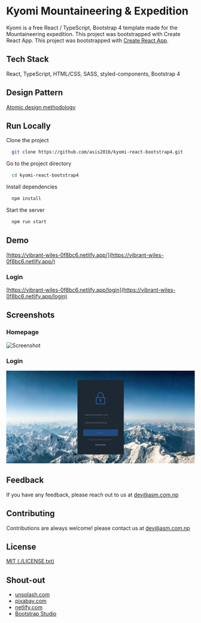# Kyomi Mountaineering & Expedition

Kyomi is a free React / TypeScript, Bootstrap 4 template made for the Mountaineering expedition. This project was bootstrapped with Create React App. This project was bootstrapped with [Create React App](https://github.com/facebook/create-react-app).

## Tech Stack
React, TypeScript, HTML/CSS, SASS, styled-components, Bootstrap 4

## Design Pattern
[Atomic design methodology](https://atomicdesign.bradfrost.com/chapter-2/)

## Run Locally
Clone the project

```bash
  git clone https://github.com/asis2016/kyomi-react-bootstrap4.git
```

Go to the project directory

```bash
  cd kyomi-react-bootstrap4
```

Install dependencies

```bash
  npm install
```

Start the server

```bash
  npm run start
```

## Demo
[https://vibrant-wiles-0f8bc6.netlify.app/](https://vibrant-wiles-0f8bc6.netlify.app/)

### Login
[https://vibrant-wiles-0f8bc6.netlify.app/login](https://vibrant-wiles-0f8bc6.netlify.app/login)

## Screenshots

### Homepage
![Screenshot](/screenshots/screenshot-v2.png)

### Login
![Screenshot](/screenshots/screenshot-login-v1.png)

## Feedback

If you have any feedback, please reach out to us at dev@asm.com.np

## Contributing

Contributions are always welcome! please contact us at dev@asm.com.np

## License

[MIT (./LICENSE.txt)](./LICENSE.txt)

## Shout-out
 - [unsplash.com](https://unsplash.com/)
 - [pixabay.com](https://pixabay.com/)
 - [netlify.com](https://www.netlify.com/)
 - [Bootstrap Studio](https://bootstrapstudio.io/)
